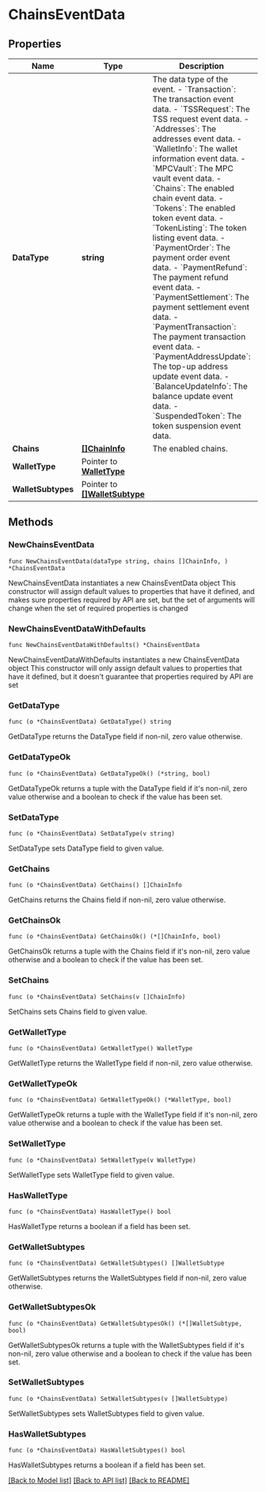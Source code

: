 # ChainsEventData

## Properties

Name | Type | Description | Notes
------------ | ------------- | ------------- | -------------
**DataType** | **string** |  The data type of the event. - &#x60;Transaction&#x60;: The transaction event data. - &#x60;TSSRequest&#x60;: The TSS request event data. - &#x60;Addresses&#x60;: The addresses event data. - &#x60;WalletInfo&#x60;: The wallet information event data. - &#x60;MPCVault&#x60;: The MPC vault event data. - &#x60;Chains&#x60;: The enabled chain event data. - &#x60;Tokens&#x60;: The enabled token event data. - &#x60;TokenListing&#x60;: The token listing event data.        - &#x60;PaymentOrder&#x60;: The payment order event data. - &#x60;PaymentRefund&#x60;: The payment refund event data. - &#x60;PaymentSettlement&#x60;: The payment settlement event data. - &#x60;PaymentTransaction&#x60;: The payment transaction event data. - &#x60;PaymentAddressUpdate&#x60;: The top-up address update event data. - &#x60;BalanceUpdateInfo&#x60;: The balance update event data. - &#x60;SuspendedToken&#x60;: The token suspension event data. | 
**Chains** | [**[]ChainInfo**](ChainInfo.md) | The enabled chains. | 
**WalletType** | Pointer to [**WalletType**](WalletType.md) |  | [optional] 
**WalletSubtypes** | Pointer to [**[]WalletSubtype**](WalletSubtype.md) |  | [optional] 

## Methods

### NewChainsEventData

`func NewChainsEventData(dataType string, chains []ChainInfo, ) *ChainsEventData`

NewChainsEventData instantiates a new ChainsEventData object
This constructor will assign default values to properties that have it defined,
and makes sure properties required by API are set, but the set of arguments
will change when the set of required properties is changed

### NewChainsEventDataWithDefaults

`func NewChainsEventDataWithDefaults() *ChainsEventData`

NewChainsEventDataWithDefaults instantiates a new ChainsEventData object
This constructor will only assign default values to properties that have it defined,
but it doesn't guarantee that properties required by API are set

### GetDataType

`func (o *ChainsEventData) GetDataType() string`

GetDataType returns the DataType field if non-nil, zero value otherwise.

### GetDataTypeOk

`func (o *ChainsEventData) GetDataTypeOk() (*string, bool)`

GetDataTypeOk returns a tuple with the DataType field if it's non-nil, zero value otherwise
and a boolean to check if the value has been set.

### SetDataType

`func (o *ChainsEventData) SetDataType(v string)`

SetDataType sets DataType field to given value.


### GetChains

`func (o *ChainsEventData) GetChains() []ChainInfo`

GetChains returns the Chains field if non-nil, zero value otherwise.

### GetChainsOk

`func (o *ChainsEventData) GetChainsOk() (*[]ChainInfo, bool)`

GetChainsOk returns a tuple with the Chains field if it's non-nil, zero value otherwise
and a boolean to check if the value has been set.

### SetChains

`func (o *ChainsEventData) SetChains(v []ChainInfo)`

SetChains sets Chains field to given value.


### GetWalletType

`func (o *ChainsEventData) GetWalletType() WalletType`

GetWalletType returns the WalletType field if non-nil, zero value otherwise.

### GetWalletTypeOk

`func (o *ChainsEventData) GetWalletTypeOk() (*WalletType, bool)`

GetWalletTypeOk returns a tuple with the WalletType field if it's non-nil, zero value otherwise
and a boolean to check if the value has been set.

### SetWalletType

`func (o *ChainsEventData) SetWalletType(v WalletType)`

SetWalletType sets WalletType field to given value.

### HasWalletType

`func (o *ChainsEventData) HasWalletType() bool`

HasWalletType returns a boolean if a field has been set.

### GetWalletSubtypes

`func (o *ChainsEventData) GetWalletSubtypes() []WalletSubtype`

GetWalletSubtypes returns the WalletSubtypes field if non-nil, zero value otherwise.

### GetWalletSubtypesOk

`func (o *ChainsEventData) GetWalletSubtypesOk() (*[]WalletSubtype, bool)`

GetWalletSubtypesOk returns a tuple with the WalletSubtypes field if it's non-nil, zero value otherwise
and a boolean to check if the value has been set.

### SetWalletSubtypes

`func (o *ChainsEventData) SetWalletSubtypes(v []WalletSubtype)`

SetWalletSubtypes sets WalletSubtypes field to given value.

### HasWalletSubtypes

`func (o *ChainsEventData) HasWalletSubtypes() bool`

HasWalletSubtypes returns a boolean if a field has been set.


[[Back to Model list]](../README.md#documentation-for-models) [[Back to API list]](../README.md#documentation-for-api-endpoints) [[Back to README]](../README.md)


